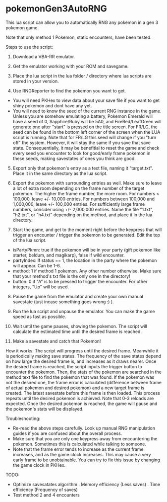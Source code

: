 # pokemonGen3AutoRNG

This lua script can allow you to automatically RNG any pokemon in a gen 3 pokemon game.

Note that only method 1 Pokemon, static encounters, have been tested.

Steps to use the script:
1. Download a VBA-RR emulator.

2. Get the emulator working with your ROM and savegame.

3. Place the lua script in the lua folder / directory where lua scripts are stored in your version.

4. Use RNGReporter to find the pokemon you want to get.
- You will need PKHex to view data about your save file if you want to get shiny pokemon and dont have any yet.
- You will need to know the seed of the current RNG instance in the game. Unless you are somehow emulating a battery, Pokemon Emerald will have a seed of 0, Sapphire/Ruby will be 5A0, and FireRed/LeafGreen will generate one after "start" is pressed on the title screen. For FR/LG, the seed can be found in the bottom left corner of the screen when the LUA script is running. Note that for FR/LG this seed will change if you "turn off" the system. However, it will stay the same if you save that save state. Consequentially, it may be benefitial to reset the game and check every seed you encounter to look for good/early frame pokemon in these seeds, making savestates of ones you think are good.
  
5. Export only that pokemon's entry as a text file, naming it "target.txt". Place it in the same directory as the lua script.

6. Export the pokemon with surrounding entries as well. Make sure to leave a lot of extra room depending on the frame number of the target pokemon. The higher the frame number, the more room. For numbers < 100,000, leave +/- 10,000 entries. For numbers between 100,000 and 1,000,000, leave +/- 100,000 entries. For sufficiently large frame numbers, consider using +/- 2,000,000 entries. Name the file "1.txt", "h2.txt", or "h4.txt" depending on the method, and place it in the lua directory.

7. Start the game, and get to the moment right before the keypress that will trigger an encounter / trigger the pokemon to be generated. Edit the top of the lua script.
- isPartyPkmn: true if the pokemon will be in your party (gift pokemon like starter, beldum, and magikarp), false if wild encounter.
- partyIndex: If status == 1, the location in the party where the pokemon will appear. Can be 1-6.
- method: 1 if method 1 pokemon. Any other number otherwise. Make sure that your method's txt file is the only one in the directory!
- button: 0 if "A" is to be pressed to trigger the encounter. For other integers, "Up" will be used.

8. Pause the game from the emulator and create your own manual savestate (just incase something goes wrong :) ).

9. Run the lua script and unpause the emulator. You can make the game speed as fast as possible.

10. Wait until the game pauses, showing the pokemon. The script will calculate the estimated time until the desired frame is reached.

11. Make a savestate and catch that Pokemon!

How it works: 
The script will progress until the desired frame. Meanwhile it is periodically making save states. The frequency of the save states depend on how large the desired frame is, and increases as it draws nearer. Once the desired frame is reached, the script inputs the trigger button to encounter the pokemon. Then, the stats of the pokemon are searched in the method text file to find the pokemon that was found. If the pokemon was not the desired one, the frame error is calculated (difference between frame of actual pokemon and desired pokemon) and a new target frame is created. The latest savestate before this frame is then loaded. This process repeats until the desired pokemon is achieved. Note that 0-3 reloads are expected. Once the desired pokemon is reached, the game will pause and the pokemon's stats will be displayed.

Troubleshooting:
- Re-read the above steps carefully. Look up manual RNG manipulation guides if you are confused about the overall process.
- Make sure that you are only one keypress away from encountering the pokemon. Sometimes this is calculated while talking to someone.
- Note that the frame error tends to increase as the current frame increases, and as the game clock increases. This may cause a very early frame to be unobtainable. You can try to fix this issue by changing the game clock in PKHex.

TODO:
- Optimize savesatates algorithm
  . Memory efficiency (Less saves)
  . Time efficiency (Frequency of saves)
- Test method 2 and 4 encounters
